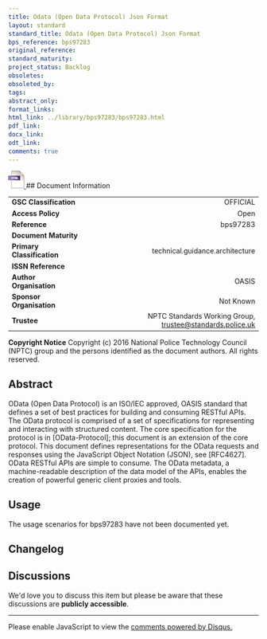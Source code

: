 ```yaml
---
title: Odata (Open Data Protocol) Json Format
layout: standard
standard_title: Odata (Open Data Protocol) Json Format
bps_reference: bps97283
original_reference: 
standard_maturity: 
project_status: Backlog
obsoletes: 
obsoleted_by: 
tags: 
abstract_only:
format_links:
html_link: ../library/bps97283/bps97283.html
pdf_link: 
docx_link: 
odt_link: 
comments: true
---
```



<a target="_blank" href="../library/bps97283/bps97283.html">
    <img src="../images/html@0.5x.png" alt="html link" title="html link" style="max-height:35px;">
</a>
## Document Information

|||
| :------- | ------: |
| **GSC Classification**     | OFFICIAL |
| **Access Policy**          | Open |
| **Reference**              | bps97283  |
| **Document Maturity**      |  |
| **Primary Classification** | technical.guidance.architecture |
| **ISSN Reference**         |  |
| **Author Organisation**    |OASIS|
| **Sponsor Organisation**   |Not Known|
| **Trustee**                | NPTC Standards Working Group, <a href="mailto:trustee@standards.police.uk?subject=bps97283 Odata (Open Data Protocol) Json Format">trustee@standards.police.uk |

**Copyright Notice**
Copyright (c) 2016 National Police Technology Council (NPTC) group and the persons identified as the document authors. All rights reserved.

## Abstract
OData (Open Data Protocol) is an ISO/IEC approved, OASIS standard that defines a set of best practices for building and consuming RESTful APIs. The OData protocol is comprised of a set of specifications for representing and interacting with structured content. The core specification for the protocol is in [OData-Protocol]; this document is an extension of the core protocol. This document defines representations for the OData requests and responses using the JavaScript Object Notation (JSON), see [RFC4627]. OData RESTful APIs are simple to consume. The OData metadata, a machine-readable description of the data model of the APIs, enables the creation of powerful generic client proxies and tools.
        
## Usage
The usage scenarios for bps97283 have not been documented yet.

## Changelog


## Discussions
We'd love you to discuss this item but please be aware that these discussions are **publicly accessible**.
<hr>
<div id="disqus_thread"></div>

<script>

/**
*  RECOMMENDED CONFIGURATION VARIABLES: EDIT AND UNCOMMENT THE SECTION BELOW TO INSERT DYNAMIC VALUES FROM YOUR PLATFORM OR CMS.
*  LEARN WHY DEFINING THESE VARIABLES IS IMPORTANT: https://disqus.com/admin/universalcode/#configuration-variables*/
/*
var disqus_config = function () {
this.page.url = PAGE_URL;  // Replace PAGE_URL with your page's canonical URL variable
this.page.identifier = PAGE_IDENTIFIER; // Replace PAGE_IDENTIFIER with your page's unique identifier variable
};
*/
(function() { // DON'T EDIT BELOW THIS LINE
var d = document, s = d.createElement('script');
s.src = 'https://nptcstandards.disqus.com/embed.js';
s.setAttribute('data-timestamp', +new Date());
(d.head || d.body).appendChild(s);
})();
</script>
<noscript>Please enable JavaScript to view the <a href="https://disqus.com/?ref_noscript">comments powered by Disqus.</a></noscript>

